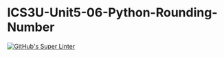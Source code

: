 # ICS3U-Unit5-06-Python-Rounding-Number

[![GitHub's Super Linter](https://github.com/haokai-li/ICS3U-Unit5-06-Python-Rounding-Number/workflows/GitHub's%20Super%20Linter/badge.svg)](https://github.com/haokai-li/ICS3U-Unit5-06-Python-Rounding-Number/actions)
